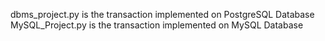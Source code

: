dbms_project.py is the transaction implemented on PostgreSQL Database
MySQL_Project.py is the transaction implemented on MySQL Database
